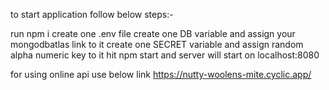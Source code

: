 to start application follow below steps:-

run npm i
create one .env file 
create one DB variable and assign your mongodbatlas link to it
create one SECRET variable and assign random alpha numeric key to it
hit npm start and server will start on localhost:8080

for using online api use below link
https://nutty-woolens-mite.cyclic.app/
